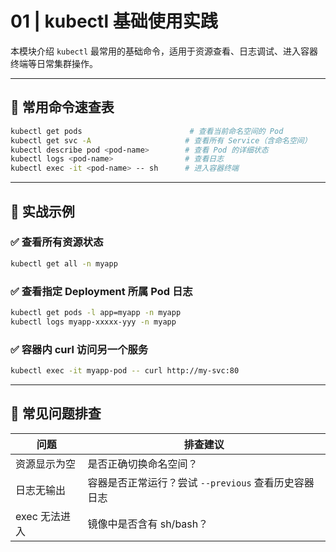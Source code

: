 # 01 | kubectl 基础使用实践

本模块介绍 `kubectl` 最常用的基础命令，适用于资源查看、日志调试、进入容器终端等日常集群操作。

---

## 🎯 常用命令速查表

```bash
kubectl get pods                        # 查看当前命名空间的 Pod
kubectl get svc -A                     # 查看所有 Service（含命名空间）
kubectl describe pod <pod-name>        # 查看 Pod 的详细状态
kubectl logs <pod-name>                # 查看日志
kubectl exec -it <pod-name> -- sh      # 进入容器终端
```

---

## 🧪 实战示例

### ✅ 查看所有资源状态

```bash
kubectl get all -n myapp
```

### ✅ 查看指定 Deployment 所属 Pod 日志

```bash
kubectl get pods -l app=myapp -n myapp
kubectl logs myapp-xxxxx-yyy -n myapp
```

### ✅ 容器内 curl 访问另一个服务

```bash
kubectl exec -it myapp-pod -- curl http://my-svc:80
```

---

## 🚨 常见问题排查

| 问题          | 排查建议                                             |
| ------------- | ---------------------------------------------------- |
| 资源显示为空  | 是否正确切换命名空间？                               |
| 日志无输出    | 容器是否正常运行？尝试 `--previous` 查看历史容器日志 |
| exec 无法进入 | 镜像中是否含有 sh/bash？                             |
